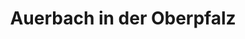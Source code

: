 ---
title: Auerbach in der Oberpfalz
url: /auerbach-in-der-oberpfalz/
latitude: 49.696
longitude: 11.625
---
